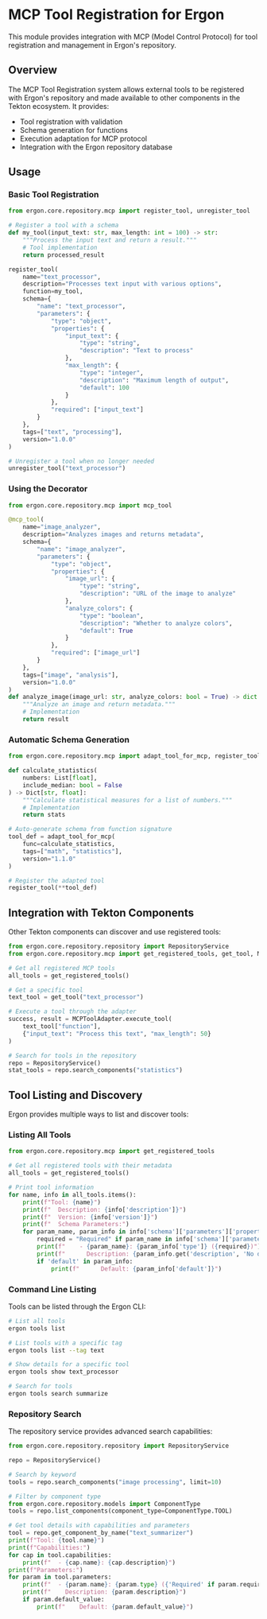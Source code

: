 # MCP Tool Registration for Ergon

This module provides integration with MCP (Model Control Protocol) for tool registration and management in Ergon's repository.

## Overview

The MCP Tool Registration system allows external tools to be registered with Ergon's repository and made available to other components in the Tekton ecosystem. It provides:

- Tool registration with validation
- Schema generation for functions
- Execution adaptation for MCP protocol
- Integration with the Ergon repository database

## Usage

### Basic Tool Registration

```python
from ergon.core.repository.mcp import register_tool, unregister_tool

# Register a tool with a schema
def my_tool(input_text: str, max_length: int = 100) -> str:
    """Process the input text and return a result."""
    # Tool implementation
    return processed_result

register_tool(
    name="text_processor",
    description="Processes text input with various options",
    function=my_tool,
    schema={
        "name": "text_processor",
        "parameters": {
            "type": "object",
            "properties": {
                "input_text": {
                    "type": "string",
                    "description": "Text to process"
                },
                "max_length": {
                    "type": "integer",
                    "description": "Maximum length of output",
                    "default": 100
                }
            },
            "required": ["input_text"]
        }
    },
    tags=["text", "processing"],
    version="1.0.0"
)

# Unregister a tool when no longer needed
unregister_tool("text_processor")
```

### Using the Decorator

```python
from ergon.core.repository.mcp import mcp_tool

@mcp_tool(
    name="image_analyzer",
    description="Analyzes images and returns metadata",
    schema={
        "name": "image_analyzer",
        "parameters": {
            "type": "object",
            "properties": {
                "image_url": {
                    "type": "string", 
                    "description": "URL of the image to analyze"
                },
                "analyze_colors": {
                    "type": "boolean",
                    "description": "Whether to analyze colors",
                    "default": True
                }
            },
            "required": ["image_url"]
        }
    },
    tags=["image", "analysis"],
    version="1.0.0"
)
def analyze_image(image_url: str, analyze_colors: bool = True) -> dict:
    """Analyze an image and return metadata."""
    # Implementation
    return result
```

### Automatic Schema Generation

```python
from ergon.core.repository.mcp import adapt_tool_for_mcp, register_tool

def calculate_statistics(
    numbers: List[float], 
    include_median: bool = False
) -> Dict[str, float]:
    """Calculate statistical measures for a list of numbers."""
    # Implementation
    return stats

# Auto-generate schema from function signature
tool_def = adapt_tool_for_mcp(
    func=calculate_statistics,
    tags=["math", "statistics"],
    version="1.1.0"
)

# Register the adapted tool
register_tool(**tool_def)
```

## Integration with Tekton Components

Other Tekton components can discover and use registered tools:

```python
from ergon.core.repository.repository import RepositoryService
from ergon.core.repository.mcp import get_registered_tools, get_tool, MCPToolAdapter

# Get all registered MCP tools
all_tools = get_registered_tools()

# Get a specific tool
text_tool = get_tool("text_processor")

# Execute a tool through the adapter
success, result = MCPToolAdapter.execute_tool(
    text_tool["function"],
    {"input_text": "Process this text", "max_length": 50}
)

# Search for tools in the repository
repo = RepositoryService()
stat_tools = repo.search_components("statistics")
```

## Tool Listing and Discovery

Ergon provides multiple ways to list and discover tools:

### Listing All Tools

```python
from ergon.core.repository.mcp import get_registered_tools

# Get all registered tools with their metadata
all_tools = get_registered_tools()

# Print tool information
for name, info in all_tools.items():
    print(f"Tool: {name}")
    print(f"  Description: {info['description']}")
    print(f"  Version: {info['version']}")
    print(f"  Schema Parameters:")
    for param_name, param_info in info['schema']['parameters']['properties'].items():
        required = "Required" if param_name in info['schema']['parameters'].get('required', []) else "Optional"
        print(f"    - {param_name}: {param_info['type']} ({required})")
        print(f"      Description: {param_info.get('description', 'No description')}")
        if 'default' in param_info:
            print(f"      Default: {param_info['default']}")
```

### Command Line Listing

Tools can be listed through the Ergon CLI:

```bash
# List all tools
ergon tools list

# List tools with a specific tag
ergon tools list --tag text

# Show details for a specific tool
ergon tools show text_processor

# Search for tools
ergon tools search summarize
```

### Repository Search

The repository service provides advanced search capabilities:

```python
from ergon.core.repository.repository import RepositoryService

repo = RepositoryService()

# Search by keyword
tools = repo.search_components("image processing", limit=10)

# Filter by component type
from ergon.core.repository.models import ComponentType
tools = repo.list_components(component_type=ComponentType.TOOL)

# Get tool details with capabilities and parameters
tool = repo.get_component_by_name("text_summarizer")
print(f"Tool: {tool.name}")
print(f"Capabilities:")
for cap in tool.capabilities:
    print(f"  - {cap.name}: {cap.description}")
print(f"Parameters:")
for param in tool.parameters:
    print(f"  - {param.name}: {param.type} ({'Required' if param.required else 'Optional'})")
    print(f"    Description: {param.description}")
    if param.default_value:
        print(f"    Default: {param.default_value}")
```